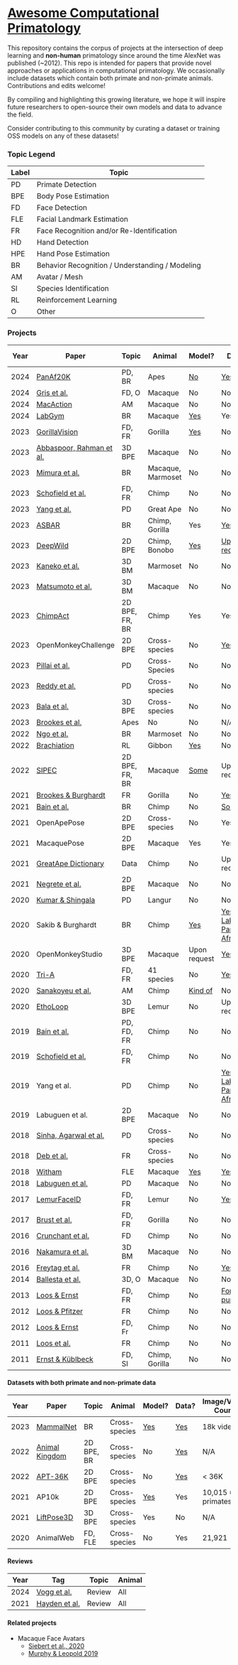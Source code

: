# [Awesome Computational Primatology](http://kordinglab.com/awesome-computational-primatology/)
This repository contains the corpus of projects at the intersection of deep learning and **non-human** primatology since around the time AlexNet was published (~2012). This repo is intended for papers that provide novel approaches or applications in computational primatology. We occasionally include datasets which contain both primate and non-primate animals. Contributions and edits welcome!

By compiling and highlighting this growing literature, we hope it will inspire future researchers to open-source their own models and data to advance the field.

Consider contributing to this community by curating a dataset or training OSS models on any of these datasets!

### Topic Legend
| Label | Topic | 
|-------|-------|
| PD | Primate Detection |
| BPE | Body Pose Estimation | 
| FD | Face Detection |
| FLE | Facial Landmark Estimation |
| FR | Face Recognition and/or Re-Identification | 
| HD | Hand Detection | 
| HPE | Hand Pose Estimation | 
| BR | Behavior Recognition / Understanding / Modeling |
| AM | Avatar / Mesh | 
| SI | Species Identification | 
| RL | Reinforcement Learning | 
| O | Other|

### Projects
| Year | Paper | Topic | Animal | Model? | Data? | Image/Video Count | 
|------|-----|-------|---------|------------|---------------|-------------|
| 2024 | [PanAf20K](https://link.springer.com/article/10.1007/s11263-024-02003-z) | PD, BR | Apes | [No](https://github.com/obrookes/panaf.github.io) | [Yes](https://data.bris.ac.uk/data/dataset/1h73erszj3ckn2qjwm4sqmr2wt) | 20k |
| 2024 | [Gris et al.](https://docserver.ingentaconnect.com/deliver/fasttrack/aalas/15596109/jaalas_23000056.pdf?expires=1710859610&id=pennsylvaniapa&checksum=13D04EE26CE4C36535F9651507F83EDC) | FD, O | Macaque | No | No | N/A |
| 2024 | [MacAction](https://www.biorxiv.org/content/10.1101/2024.01.29.577734v1.full.pdf) | AM | Macaque | No | No | N/A |
| 2024 | [LabGym](https://link-springer-com.proxy.library.upenn.edu/epdf/10.1007/s10329-024-01123-x?sharing_token=_ApwJ7je3dmaWjW7cYNbUPe4RwlQNchNByi7wbcMAY4h1wHpdNqXXEnVHidjh8t56BEMyNJkqC8xIJ-ZpXK78qFoYXZ7oq8pYO62wVWzEHVj6fEbKl9wvAlIYBLr4-giBZwcMH2HZvRPiyRk4I1-_3hbhgnYy_ZtE0jBSB4UJo4=) | BR | Macaque | [Yes](https://github.com/umyelab/LabGym) | Yes | N/A |
| 2023 | [GorillaVision](https://inf-cv.uni-jena.de/wordpress/wp-content/uploads/2023/09/Talk-12-Maximilian-Schall.pdf) | FD, FR | Gorilla | [Yes](https://github.com/Lasklu/gorillavision) | No | 832 |
| 2023 | [Abbaspoor, Rahman et al.](https://www.biorxiv.org/content/10.1101/2023.12.11.571113v1.abstract) | 3D BPE | Macaque | No | No | N/A |
| 2023 | [Mimura et al.](https://www.biorxiv.org/content/10.1101/2023.03.04.531044v3.abstract) | BR | Macaque, Marmoset | No | No | N/A |
| 2023 | [Schofield et al.](https://besjournals.onlinelibrary.wiley.com/doi/epdf/10.1111/2041-210X.14181) | FD, FR | Chimp | No | No | N/A
| 2023 | [Yang et al.](https://arxiv.org/pdf/2205.00275.pdf) | PD | Great Ape | No | No | N/A |
| 2023 | [ASBAR](https://www.biorxiv.org/content/10.1101/2023.09.24.559236v1.full.pdf) | BR | Chimp, Gorilla | Yes | [Yes](https://github.com/MitchFuchs/asbar) | 5,440 labels |
| 2023 | [DeepWild](https://besjournals-onlinelibrary-wiley-com.proxy.library.upenn.edu/doi/full/10.1111/1365-2656.13932) | 2D BPE | Chimp, Bonobo | [Yes](https://github.com/Wild-Minds/DeepWild) | [Upon request](https://doi-org.proxy.library.upenn.edu/10.5281/zenodo.5600472) | N/A |
| 2023 | [Kaneko et al.](https://www.biorxiv.org/content/10.1101/2023.10.16.561623v1.full.pdf) | 3D BM | Marmoset | No | No | N/A |
| 2023 | [Matsumoto et al.](https://www.biorxiv.org/content/10.1101/2023.09.13.556332v1.full.pdf) | 3D BM | Macaque | No | No | N/A |
| 2023 | [ChimpAct](https://proceedings.neurips.cc/paper_files/paper/2023/file/57a95cd3898bf4912269848a01f53620-Paper-Datasets_and_Benchmarks.pdf) | 2D BPE, FR, BR | Chimp | Yes | Yes | 160,500 |
| 2023 | OpenMonkeyChallenge | 2D BPE | Cross-species | No | [Yes](http://openmonkeychallenge.com/) | 111,529 |
| 2023 | [Pillai et al.](https://ieeexplore-ieee-org.proxy.library.upenn.edu/stamp/stamp.jsp?tp=&arnumber=10199762&tag=1) | PD | Cross-Species | No | No | N/A |
| 2023 | [Reddy et al.](https://ieeexplore-ieee-org.proxy.library.upenn.edu/stamp/stamp.jsp?tp=&arnumber=10276306) | PD | Cross-species | No | No | N/A | 
| 2023 | [Bala et al.](https://link-springer-com.proxy.library.upenn.edu/article/10.1007/s11263-023-01804-y) | 3D BPE | Cross-species | No | No | N/A |
| 2023 | [Brookes et al.](https://arxiv.org/pdf/2301.02642.pdf) | Apes | No | No | N/A |
| 2022 | [Ngo et al.](https://www.ncbi.nlm.nih.gov/pmc/articles/PMC10203885/) | BR | Marmoset | No | No | N/A |
| 2022 | [Brachiation](https://arxiv.org/pdf/2205.03943.pdf) | RL | Gibbon | [Yes](https://github.com/brachiation-rl/brachiation) | No | N/A |
| 2022 | [SIPEC](https://www-nature-com.proxy.library.upenn.edu/articles/s42256-022-00477-5) | 2D BPE, FR, BR | Macaque | [Some](https://www.dropbox.com/sh/y387kik9mwuszl3/AABBVWALEimW-hrbXvdfjHQSa?dl=0) | Upon request | N/A |
| 2021 | [Brookes & Burghardt](https://arxiv.org/pdf/2012.04689.pdf) | FR | Gorilla | No | [Yes](https://data.bris.ac.uk/data/dataset/jf0859kboy8k2ufv60dqeb2t8) | >5,000 |
| 2021 | [Bain et al.](https://www-science-org.proxy.library.upenn.edu/doi/full/10.1126/sciadv.abi4883) | BR | Chimp | No | [Some](https://datadryad.org/stash/share/UUfSTzsL9eTbAo-78pdaXPdaIUJmdJzSuqhXcb48vHM) | N/A |
| 2021 | OpenApePose | 2D BPE | Cross-species | No | Yes | 71,868 |
| 2021 | MacaquePose | 2D BPE | Macaque | Yes | Yes | 13,000 |
| 2021 | [GreatApe Dictionary](https://zenodo.org/records/5600472#.YX1_ddbMK_J) | Data | Chimp | No | Upon request | N/A |
| 2021 | [Negrete et al.](https://www.biorxiv.org/content/10.1101/2021.01.28.428726v1.full.pdf) | 2D BPE | Macaque | No | No | N/A |
| 2020 | [Kumar & Shingala](https://link-springer-com.proxy.library.upenn.edu/chapter/10.1007/978-981-15-3383-9_34) | PD | Langur | No | No | N/A | 
| 2020 | Sakib & Burghardt | BR | Chimp | [Yes](https://github.com/fznsakib/great-ape-behaviour-detector) | [Yes: Labeled Pan African](https://data.bris.ac.uk/data/dataset/jh6hrovynjik2ix2h7m6fdea3) | 180,000 |
| 2020 | OpenMonkeyStudio | 3D BPE | Macaque | Upon request | [Yes](https://github.com/OpenMonkeyStudio/OMS_Data) | 195,228 |
| 2020 | [Tri-A](https://www.sciencedirect.com/science/article/pii/S2589004220306027#mmc1) | FD, FR | 41 species | No | [Yes](https://data.mendeley.com/datasets/z3x59pv4bz/2) | 102,399 |
| 2020 | [Sanakoyeu et al.](https://openaccess.thecvf.com/content_CVPR_2020/papers/Sanakoyeu_Transferring_Dense_Pose_to_Proximal_Animal_Classes_CVPR_2020_paper.pdf) | AM | Chimp | [Kind of](https://github.com/asanakoy/densepose-evolution) | No | N/A
| 2020 | [EthoLoop](https://www.nature.com/articles/s41592-020-0961-2) | 3D BPE | Lemur | No | Upon request | N/A |
| 2019 | [Bain et al.](https://arxiv.org/pdf/1909.08950.pdf) | PD, FD, FR | Chimp | No | No | N/A |
| 2019 | [Schofield et al.](https://www-science-org.proxy.library.upenn.edu/doi/full/10.1126/sciadv.aaw0736) | FD, FR | Chimp | No | No | N/A |
| 2019 | Yang et al. | PD | Chimp | No | [Yes: Labeled Pan African](https://data.bris.ac.uk/data/dataset/jh6hrovynjik2ix2h7m6fdea3) | 180,000 |
| 2019 | Labuguen et al. | 2D BPE | Macaque | No | No | N/A |
| 2018 | [Sinha, Agarwal et al.](https://openaccess.thecvf.com/content_ECCVW_2018/papers/11129/Sinha_Exploring_Bias_in_Primate_Face_Detection_and_Recognition_ECCVW_2018_paper.pdf) | PD | Cross-species | No | No | N/A |
| 2018 | [Deb et al.](https://ieeexplore-ieee-org.proxy.library.upenn.edu/abstract/document/8698538/authors) | FR | Cross-species | No | No | N/A |
| 2018 | [Witham](https://www.ncbi.nlm.nih.gov/pmc/articles/PMC5909037/) | FLE | Macaque | [Yes](http://www.mackenziemathislab.org/dlc-modelzoo) | [Yes](https://figshare.com/articles/dataset/Macaque_Faces/9862586/1?file=17682749) | 4,000 |
| 2018 | [Labuguen et al.](https://www.biorxiv.org/content/10.1101/377895v1.full.pdf) | PD | Macaque | No | No | N/A |
| 2017 | [LemurFaceID](https://link-springer-com.proxy.library.upenn.edu/article/10.1186/s40850-016-0011-9) | FD, FR | Lemur | No | [Yes](http://biometrics.cse.msu.edu/Publications/Databases/MSU_LemurFaceID/) | 462
| 2017 | [Brust et al.](https://openaccess.thecvf.com/content_ICCV_2017_workshops/papers/w41/Brust_Towards_Automated_Visual_ICCV_2017_paper.pdf) | FD, FR | Gorilla | No | No | N/A |
| 2016 | [Crunchant et al.](https://onlinelibrary.wiley.com/doi/epdf/10.1002/ajp.22627) | FD | Chimp | No | No | N/A |
| 2016 | [Nakamura et al.](https://journals.plos.org/plosone/article?id=10.1371/journal.pone.0166154) | 3D BM | Macaque | No | No | N/A |
| 2016 | [Freytag et al.](https://link-springer-com.proxy.library.upenn.edu/chapter/10.1007/978-3-319-45886-1_5) | FR | Chimp | No | [Yes](https://github.com/cvjena/chimpanzee_faces) | 6,486 |
| 2014 | [Ballesta et al.](https://www-sciencedirect-com.proxy.library.upenn.edu/science/article/pii/S0165027014001848?via%3Dihub) | 3D, O | Macaque | No | No | N/A |
| 2013 | [Loos & Ernst](https://link-springer-com.proxy.library.upenn.edu/article/10.1186/1687-5281-2013-49) | FD, FR | Chimp | No | [For purchase](http://www.saisbeco.com/) | 6,522 |
| 2012 | [Loos & Pfitzer](https://ieeexplore.ieee.org/stamp/stamp.jsp?tp=&arnumber=6208167) | FR | Chimp | No | No | N/A |
| 2012 | [Loos & Ernst](https://ieeexplore.ieee.org/stamp/stamp.jsp?tp=&arnumber=6424643) | FD, Fr | Chimp | No | No | N/A |
| 2011 | [Loos et al.](https://ieeexplore.ieee.org/stamp/stamp.jsp?tp=&arnumber=7074032) | FR | Chimp | No | No | N/A | 
| 2011 | [Ernst & Küblbeck](https://ieeexplore.ieee.org/stamp/stamp.jsp?tp=&arnumber=6027337) | FD, SI | Chimp, Gorilla | No | No | N/A |

#### Datasets with both primate and non-primate data
| Year | Paper | Topic | Animal | Model? | Data? | Image/Video Count | 
|------|-----|-------|---------|------------|---------------|-------------|
| 2023 | [MammalNet](https://arxiv.org/pdf/2306.00576.pdf) | BR | Cross-species | [Yes](https://github.com/Vision-CAIR/MammalNet) | [Yes](https://mammal-net.github.io/) | 18k videos |
| 2022 | [Animal Kingdom](https://arxiv.org/pdf/2204.08129.pdf) | 2D BPE, BR | Cross-species | No | [Yes](https://github.com/sutdcv/Animal-Kingdom) | N/A |
| 2022 | [APT-36K](https://arxiv.org/pdf/2206.05683.pdf) | 2D BPE | Cross-species | No | [Yes](https://github.com/pandorgan/APT-36K) | < 36K |
| 2021 | AP10k | 2D BPE | Cross-species | [Yes](https://github.com/open-mmlab/mmpose/tree/main/configs/animal_2d_keypoint/topdown_heatmap/ap10k) | Yes | 10,015 (675 primates) |
| 2021 | [LiftPose3D](https://www-nature-com.proxy.library.upenn.edu/articles/s41592-021-01226-z) | 3D BPE | Cross-species | Yes | No | N/A |
| 2020 | AnimalWeb | FD, FLE | Cross-species | No | Yes | 21,921 |

#### Reviews
| Year | Tag | Topic | Animal |
|------|-----|-------|--------|
| 2024 | [Vogg et al.](https://arxiv.org/pdf/2401.16424.pdf) | Review | All |
| 2021 | [Hayden et al.](https://onlinelibrary-wiley-com.proxy.library.upenn.edu/doi/full/10.1002/ajp.23348) | Review | All |

#### Related projects
- Macaque Face Avatars
  - [Siebert et al., 2020](https://www.eneuro.org/content/eneuro/7/4/ENEURO.0524-19.2020.full.pdf)
  - [Murphy & Leopold 2019](https://www.sciencedirect.com/science/article/pii/S0165027019301591#sec0160)
